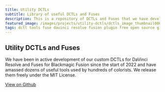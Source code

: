 ```yaml
---
title: Utility DCTLs
subtitle: Library of useful DCTLs and Fuses
description: This is a repository of DCTLs and Fuses that we have developed and released open source.
featured_image: /images/projects/utility-dctls/dctls_image_thumbnail0000.jpg
tags: dctl tools fuse davinci resolve fusion plugin free open source github
---
```


## Utility DCTLs and Fuses

We have been in active development of our custom DCTLs for DaVinci Resolve and Fuses for Blackmagic Fusion since the start of 2022 and have amassed dozens of useful tools used by hundreds of colorists. We release them freely under the MIT License.

<a href="https://github.com/thatcherfreeman/utility-dctls" class="button button--large">View on Github</a>